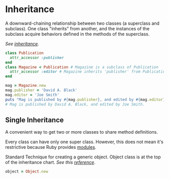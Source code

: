 # Inheritance

A downward-chaining relationship between two classes
(a superclass and subclass). One class "inherits" from another,
and the instances of the subclass acquire behaviors
defined in the methods of the superclass.

_See [inheritance](/sample_code/chap_three/inheritance.rb)._

```ruby
class Publication
  attr_accessor :publisher
end
class Magazine < Publication # Magazine is a subclass of Publication
  attr_accessor :editor # Magazine inherits 'publisher' from Publication
end

mag = Magazine.new
mag.publisher = 'David A. Black'
mag.editor = 'Joe Smith'
puts "Mag is published by #{mag.publisher}, and edited by #{mag.editor}."
# Mag is published by David A. Black, and edited by Joe Smith.
```

## Single Inheritance

A convenient way to get two or more classes to share method definitions.

Every class can have only one super class.
However, this does not mean it's restrictive
because Ruby provides [modules](/docs/modules.md).

Standard Technique for creating a generic object.
Object class is at the top of the inheritance chart.
_See this [reference](/sample_code/chap_three/inheritance.rb)_.

```ruby
object = Object.new
```
